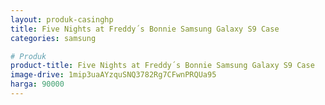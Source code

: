 ```yaml
---
layout: produk-casinghp
title: Five Nights at Freddy´s Bonnie Samsung Galaxy S9 Case
categories: samsung

# Produk
product-title: Five Nights at Freddy´s Bonnie Samsung Galaxy S9 Case
image-drive: 1mip3uaAYzquSNQ3782Rg7CFwnPRQUa95
harga: 90000
---
```

